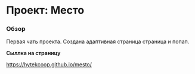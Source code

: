 # Проект: Место

### Обзор

Первая чать проекта. Создана адаптивная страница страница и попап.

**Сыллка на страницу**

https://hytekcoop.github.io/mesto/
